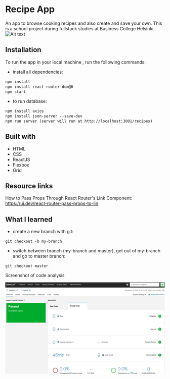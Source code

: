 # Recipe App

An app to browse cooking recipes and also create and save your own. This is a school project during fullstack studies at Business College Helsinki.
![Alt text](live-preview.png)

## Installation

To run the app in your local machine , run the following commands:

- install all dependencies:

```
npm install
npm install react-router-dom@6
npm start
```

- to run database:

```
npm install axios
npm install json-server --save-dev
npm run server (server will run at http://localhost:3001/recipes)
```

## Built with

- HTML
- CSS
- ReactJS
- Flexbox
- Grid

## Resource links

How to Pass Props Through React Router's Link Component:
https://ui.dev/react-router-pass-props-to-lin

## What I learned

- create a new branch with git:

```
git checkout -b my-branch
```

- switch between branch (my-branch and master), get out of my-branch and go to master branch:

```
git checkout master
```

Screenshot of code analysis

![sonarqube analysis](sonarqube.png)

